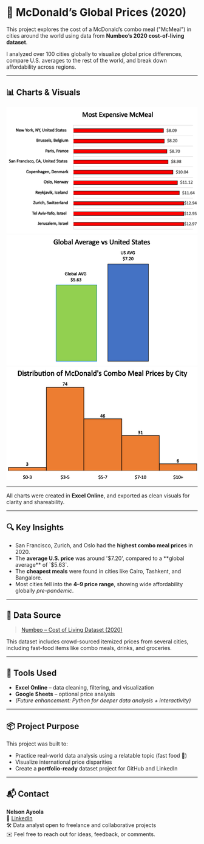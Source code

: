 # 🍟 McDonald’s Global Prices (2020)

This project explores the cost of a McDonald’s combo meal ("McMeal") in cities around the world using data from **Numbeo’s 2020 cost-of-living dataset**.

I analyzed over 100 cities globally to visualize global price differences, compare U.S. averages to the rest of the world, and break down affordability across regions.

---

## 📊 Charts & Visuals

![Top 10](assets/top10_chart.png)
![US vs Global](assets/us_vs_global_chart.png)
![Price Distribution](assets/price_distribution_chart.png)

---

All charts were created in **Excel Online**, and exported as clean visuals for clarity and shareability.

---

## 🔍 Key Insights

- San Francisco, Zurich, and Oslo had the **highest combo meal prices** in 2020.
- The **average U.S. price** was around '$7.20', compared to a **global average** of `$5.63`.
- The **cheapest meals** were found in cities like Cairo, Tashkent, and Bangalore.
- Most cities fell into the **$4–$9 price range**, showing wide affordability globally *pre-pandemic*.

---

## 📁 Data Source

> [Numbeo – Cost of Living Dataset (2020)](https://www.kaggle.com/code/joeypp/cost-of-living-numbeo-dataset)

This dataset includes crowd-sourced itemized prices from several cities, including fast-food items like combo meals, drinks, and groceries.

---

## 🧰 Tools Used

- **Excel Online** – data cleaning, filtering, and visualization
- **Google Sheets** – optional price analysis
- *(Future enhancement: Python for deeper data analysis + interactivity)*

---

## 📦 Project Purpose

This project was built to:
- Practice real-world data analysis using a relatable topic (fast food 🍔)
- Visualize international price disparities
- Create a **portfolio-ready** dataset project for GitHub and LinkedIn

---

## 📬 Contact

**Nelson Ayoola**  
💼 [LinkedIn](https://www.linkedin.com/in/nelson-a-83008a251/)  
🛠️ Data analyst open to freelance and collaborative projects  
✉️ Feel free to reach out for ideas, feedback, or comments.
